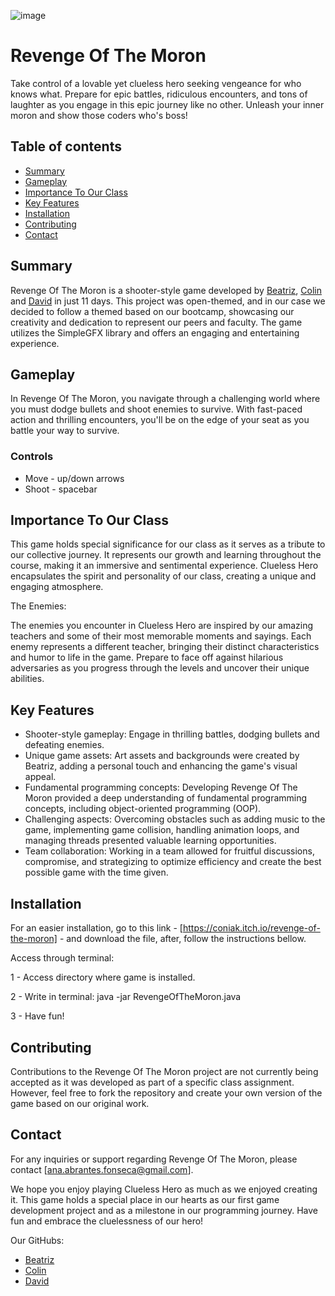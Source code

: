 ![image](https://github.com/imbibs/revenge-of-the-moron/assets/119486067/01b46ad8-90c1-4e11-8edb-09bc04e00abe)

# Revenge Of The Moron
Take control of a lovable yet clueless hero seeking vengeance for who knows what. Prepare for epic battles, ridiculous encounters, and tons of laughter as you engage in this epic journey like no other. Unleash your inner moron and show those coders who's boss!

## Table of contents
* [Summary](#summary)
* [Gameplay](#gameplay)
* [Importance To Our Class](#importancetoourclass)
* [Key Features](#keyfeatures)
* [Installation](#installation)
* [Contributing](#contributing)
* [Contact](#contact)


## Summary

Revenge Of The Moron is a shooter-style game developed by [Beatriz](https://github.com/imbibs), [Colin](https://github.com/TheConiak) and [David](https://github.com/DavidNPBC) in just 11 days. This project was open-themed, and in our case we decided to follow a themed based on our bootcamp, showcasing our creativity and dedication to represent our peers and faculty. The game utilizes the SimpleGFX library and offers an engaging and entertaining experience.

## Gameplay

In Revenge Of The Moron, you navigate through a challenging world where you must dodge bullets and shoot enemies to survive. With fast-paced action and thrilling encounters, you'll be on the edge of your seat as you battle your way to survive.

### Controls
- Move - up/down arrows
- Shoot - spacebar

## Importance To Our Class <a name="importancetoourclass"></a>

This game holds special significance for our class as it serves as a tribute to our collective journey. It represents our growth and learning throughout the course, making it an immersive and sentimental experience. Clueless Hero encapsulates the spirit and personality of our class, creating a unique and engaging atmosphere.

The Enemies:

The enemies you encounter in Clueless Hero are inspired by our amazing teachers and some of their most memorable moments and sayings. Each enemy represents a different teacher, bringing their distinct characteristics and humor to life in the game. Prepare to face off against hilarious adversaries as you progress through the levels and uncover their unique abilities.

## Key Features <a name="keyfeatures"></a>

- Shooter-style gameplay: Engage in thrilling battles, dodging bullets and defeating enemies.
- Unique game assets: Art assets and backgrounds were created by Beatriz, adding a personal touch and enhancing the game's visual appeal.
- Fundamental programming concepts: Developing Revenge Of The Moron provided a deep understanding of fundamental programming concepts, including object-oriented programming (OOP).
- Challenging aspects: Overcoming obstacles such as adding music to the game, implementing game collision, handling animation loops, and managing threads presented valuable learning opportunities.
- Team collaboration: Working in a team allowed for fruitful discussions, compromise, and strategizing to optimize efficiency and create the best possible game with the time given.

## Installation

For an easier installation, go to this link - [https://coniak.itch.io/revenge-of-the-moron] - and download the file, after, follow the instructions bellow.

Access through terminal:

1 - Access directory where game is installed.

2 - Write in terminal: java -jar RevengeOfTheMoron.java

3 - Have fun!

## Contributing

Contributions to the Revenge Of The Moron project are not currently being accepted as it was developed as part of a specific class assignment. However, feel free to fork the repository and create your own version of the game based on our original work.

## Contact

For any inquiries or support regarding Revenge Of The Moron, please contact [ana.abrantes.fonseca@gmail.com].

We hope you enjoy playing Clueless Hero as much as we enjoyed creating it. This game holds a special place in our hearts as our first game development project and as a milestone in our programming journey. Have fun and embrace the cluelessness of our hero!

Our GitHubs:
- [Beatriz](https://github.com/imbibs)
- [Colin](https://github.com/TheConiak)
- [David](https://github.com/DavidNPBC)

